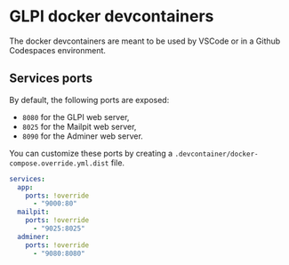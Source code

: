 # GLPI docker devcontainers

The docker devcontainers are meant to be used by VSCode or in a Github Codespaces environment.

## Services ports

By default, the following ports are exposed:
 - `8080` for the GLPI web server,
 - `8025` for the Mailpit web server,
 - `8090` for the Adminer web server.

You can customize these ports by creating a `.devcontainer/docker-compose.override.yml.dist` file.

```yaml
services:
  app:
    ports: !override
      - "9000:80"
  mailpit:
    ports: !override
      - "9025:8025"
  adminer:
    ports: !override
      - "9080:8080"
```
